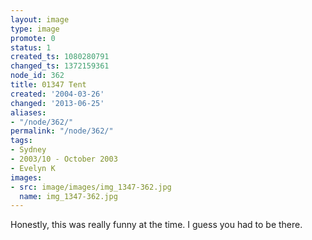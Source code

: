 ```yaml
---
layout: image
type: image
promote: 0
status: 1
created_ts: 1080280791
changed_ts: 1372159361
node_id: 362
title: 01347 Tent
created: '2004-03-26'
changed: '2013-06-25'
aliases:
- "/node/362/"
permalink: "/node/362/"
tags:
- Sydney
- 2003/10 - October 2003
- Evelyn K
images:
- src: image/images/img_1347-362.jpg
  name: img_1347-362.jpg
---
```

Honestly, this was really funny at the time.  I guess you had to be there.

